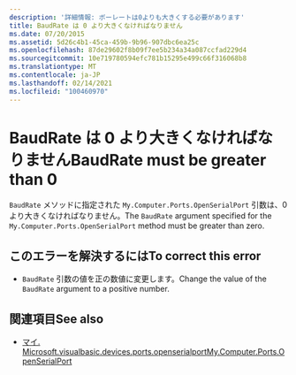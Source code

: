 ```yaml
---
description: '詳細情報: ボーレートは0よりも大きくする必要があります'
title: BaudRate は 0 より大きくなければなりません
ms.date: 07/20/2015
ms.assetid: 5d26c4b1-45ca-459b-9b96-907dbc6ea25c
ms.openlocfilehash: 87de29602f8b09f7ee5b234a34a087ccfad229d4
ms.sourcegitcommit: 10e719780594efc781b15295e499c66f316068b8
ms.translationtype: MT
ms.contentlocale: ja-JP
ms.lasthandoff: 02/14/2021
ms.locfileid: "100460970"
---
```

# <a name="baudrate-must-be-greater-than-0"></a><span data-ttu-id="28633-103">BaudRate は 0 より大きくなければなりません</span><span class="sxs-lookup"><span data-stu-id="28633-103">BaudRate must be greater than 0</span></span>

<span data-ttu-id="28633-104">`BaudRate` メソッドに指定された `My.Computer.Ports.OpenSerialPort` 引数は、0 より大きくなければなりません。</span><span class="sxs-lookup"><span data-stu-id="28633-104">The `BaudRate` argument specified for the `My.Computer.Ports.OpenSerialPort` method must be greater than zero.</span></span>  
  
## <a name="to-correct-this-error"></a><span data-ttu-id="28633-105">このエラーを解決するには</span><span class="sxs-lookup"><span data-stu-id="28633-105">To correct this error</span></span>  
  
- <span data-ttu-id="28633-106">`BaudRate` 引数の値を正の数値に変更します。</span><span class="sxs-lookup"><span data-stu-id="28633-106">Change the value of the `BaudRate` argument to a positive number.</span></span>  
  
## <a name="see-also"></a><span data-ttu-id="28633-107">関連項目</span><span class="sxs-lookup"><span data-stu-id="28633-107">See also</span></span>

- [<span data-ttu-id="28633-108">マイ. Microsoft.visualbasic.devices.ports.openserialport</span><span class="sxs-lookup"><span data-stu-id="28633-108">My.Computer.Ports.OpenSerialPort</span></span>](xref:Microsoft.VisualBasic.Devices.Ports.OpenSerialPort%2A)
